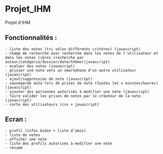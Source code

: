 # Projet_IHM
Projet d'IHM



## Fonctionnalités :
	- liste des notes (tri selon différents critères) (javascript)
	- champ de recherche avec recherche dans les notes de l'utilisateur et dans les notes libres (recherche par auteur/catégorie/dossier/date/thème)(javascript)
	- evaluer des notes (javascript)
	- glisser une note vers un smartphone d'un autre utilisateur (javascript)
	- ajout/suppression de note (javascript)
	- sauvegarde auto lors de prises de note (toutes les x minutes/heures) (javascript)
	- ajouter des personnes autorisés à modifier une note (javascript)
	- faire valider les prises de notes par le créateur de la note (javascript)
	- carte des utilisateurs (css + javascript)



	


## Ecran :
	- profil (infos bidon + liste d’amis)
	- liste de notes
	- afficher une note
	- liste des profils autorisés à modifier une note
	- résumé
